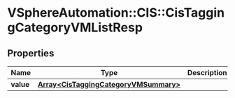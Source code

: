 # VSphereAutomation::CIS::CisTaggingCategoryVMListResp

## Properties
Name | Type | Description | Notes
------------ | ------------- | ------------- | -------------
**value** | [**Array&lt;CisTaggingCategoryVMSummary&gt;**](CisTaggingCategoryVMSummary.md) |  | 


